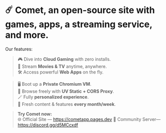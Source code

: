 # ☄️ Comet, an open-source site with games, apps, a streaming service, and more.

Our features:
> 🎮 Dive into **Cloud Gaming** with zero installs.  
> 🍿 Stream **Movies & TV** anytime, anywhere.  
> 🛠️ Access powerful **Web Apps** on the fly.  

> 🖥️ Boot up a **Private Chromium VM**.  
> 🚀 Browse freely with **UV Static + CORS Proxy**.  
> 🪄 Fully **personalized experience**.  
> 🗽 Fresh content & features **every month/week**.  

> **Try Comet now:**  
> 🌐 Official Site — https://cometapp.pages.dev 
> 💬 Community Server— https://discord.gg/d5MCcxdf
